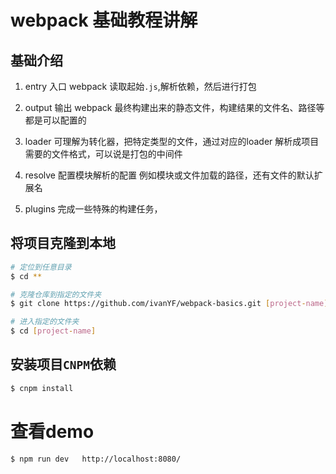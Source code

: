 # webpack 基础教程讲解

## 基础介绍

1. entry  入口 webpack 读取起始`.js`,解析依赖，然后进行打包

2. output 输出 webpack 最终构建出来的静态文件，构建结果的文件名、路径等都是可以配置的

3. loader 可理解为转化器，把特定类型的文件，通过对应的loader 解析成项目需要的文件格式，可以说是打包的中间件

4. resolve 配置模块解析的配置 例如模块或文件加载的路径，还有文件的默认扩展名

5. plugins 完成一些特殊的构建任务，




## 将项目克隆到本地

```bash
# 定位到任意目录
$ cd **

# 克隆仓库到指定的文件夹
$ git clone https://github.com/ivanYF/webpack-basics.git [project-name] --depth 1

# 进入指定的文件夹
$ cd [project-name]
```

## 安装项目`CNPM`依赖

```bash
$ cnpm install
```

# 查看demo
```bash
$ npm run dev   http://localhost:8080/
```






